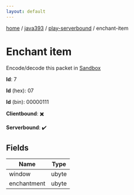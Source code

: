 ```yaml
---
layout: default
---
```


[home](/)  /  [java393](/protocol/java393)  /  [play-serverbound](/protocol/java393/play-serverbound)  /  enchant-item

# Enchant item

Encode/decode this packet in [Sandbox](../../../sandbox/java393#PlayServerbound.EnchantItem)

**Id**: 7

**Id** (hex): 07

**Id** (bin): 00000111

**Clientbound**: ✖️

**Serverbound**: ✔️

## Fields

Name | Type
---|---
window | ubyte
enchantment | ubyte
